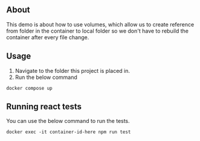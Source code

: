 ## About

This demo is about how to use volumes, which allow us to create reference from folder in the container to local folder so we don't have to rebuild the container after every file change.

## Usage

1. Navigate to the folder this project is placed in.
2. Run the below command

```
docker compose up
```

## Running react tests

You can use the below command to run the tests.

```
docker exec -it container-id-here npm run test
```
